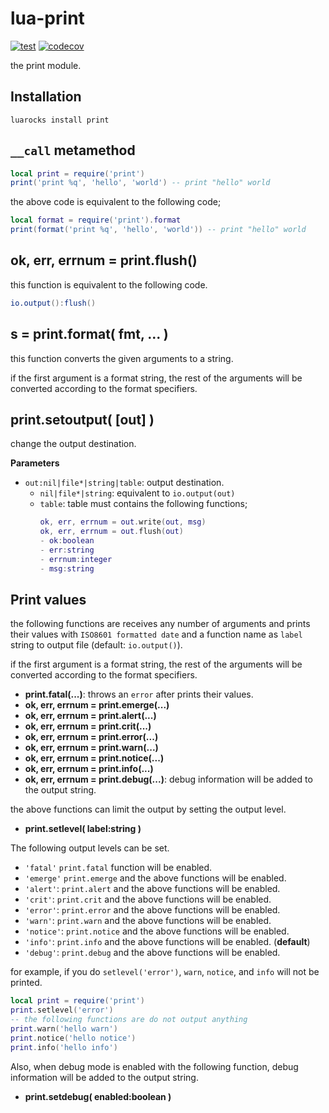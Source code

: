 # lua-print

[![test](https://github.com/mah0x211/lua-print/actions/workflows/test.yml/badge.svg)](https://github.com/mah0x211/lua-print/actions/workflows/test.yml)
[![codecov](https://codecov.io/gh/mah0x211/lua-print/branch/master/graph/badge.svg)](https://codecov.io/gh/mah0x211/lua-print)


the print module.


## Installation

```
luarocks install print
```


## `__call` metamethod

```lua
local print = require('print')
print('print %q', 'hello', 'world') -- print "hello" world
```

the above code is equivalent to the following code;

```lua
local format = require('print').format
print(format('print %q', 'hello', 'world')) -- print "hello" world
```


## ok, err, errnum = print.flush()

this function is equivalent to the following code.

```lua
io.output():flush()
```


## s = print.format( fmt, ... )

this function converts the given arguments to a string.

if the first argument is a format string, the rest of the arguments will be converted according to the format specifiers.


## print.setoutput( [out] )

change the output destination.

**Parameters**

- `out:nil|file*|string|table`: output destination.
    - `nil|file*|string`: equivalent to `io.output(out)`
    - `table`: table must contains the following functions;
      ```lua
      ok, err, errnum = out.write(out, msg)
      ok, err, errnum = out.flush(out)
      - ok:boolean
      - err:string
      - errnum:integer
      - msg:string
      ```


## Print values

the following functions are receives any number of arguments and prints their values with `ISO8601 formatted date` and a function name as `label` string to output file (default: `io.output()`).

if the first argument is a format string, the rest of the arguments will be converted according to the format specifiers.

- **print.fatal(...)**: throws an `error` after prints their values.
- **ok, err, errnum = print.emerge(...)**
- **ok, err, errnum = print.alert(...)**
- **ok, err, errnum = print.crit(...)**
- **ok, err, errnum = print.error(...)**
- **ok, err, errnum = print.warn(...)**
- **ok, err, errnum = print.notice(...)**
- **ok, err, errnum = print.info(...)**
- **ok, err, errnum = print.debug(...)**: debug information will be added to the output string.

the above functions can limit the output by setting the output level.

- **print.setlevel( label:string )**

The following output levels can be set.

- `'fatal'` `print.fatal` function will be enabled.
- `'emerge'` `print.emerge` and the above functions will be enabled.
- `'alert'`: `print.alert` and the above functions will be enabled.
- `'crit'`: `print.crit` and the above functions will be enabled.
- `'error'`: `print.error` and the above functions will be enabled.
- `'warn'`: `print.warn` and the above functions will be enabled.
- `'notice'`: `print.notice` and the above functions will be enabled.
- `'info'`: `print.info` and the above functions will be enabled. (**default**)
- `'debug'`: `print.debug` and the above functions will be enabled.

for example, if you do `setlevel('error')`, `warn`, `notice`, and `info` will not be printed.

```lua
local print = require('print')
print.setlevel('error')
-- the following functions are do not output anything
print.warn('hello warn')
print.notice('hello notice')
print.info('hello info')
```

Also, when debug mode is enabled with the following function, debug information will be added to the output string.

- **print.setdebug( enabled:boolean )**

